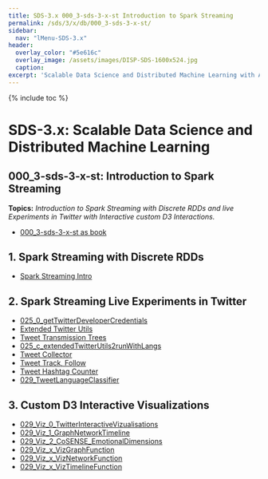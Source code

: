 ```yaml
---
title: SDS-3.x 000_3-sds-3-x-st Introduction to Spark Streaming
permalink: /sds/3/x/db/000_3-sds-3-x-st/
sidebar:
  nav: "lMenu-SDS-3.x"
header:
  overlay_color: "#5e616c"
  overlay_image: /assets/images/DISP-SDS-1600x524.jpg
  caption: 
excerpt: 'Scalable Data Science and Distributed Machine Learning with Apache Spark 3.x and 2.x.<br />Introduction<br /><br />{::nomarkdown}<iframe style="display: inline-block;" src="https://ghbtns.com/github-btn.html?user=lamastex&repo=scalable-data-science&type=star&count=true&size=large" frameborder="0" scrolling="0" width="160px" height="30px"></iframe> <iframe style="display: inline-block;" src="https://ghbtns.com/github-btn.html?user=lamastex&repo=scalable-data-science&type=fork&count=true&size=large" frameborder="0" scrolling="0" width="158px" height="30px"></iframe>{:/nomarkdown}'
---
```


{% include toc %}

# SDS-3.x: Scalable Data Science and Distributed Machine Learning

## 000_3-sds-3-x-st: Introduction to Spark Streaming


**Topics:** *Introduction to Spark Streaming with Discrete RDDs and live Experiments in Twitter with Interactive custom D3 Interactions.* 

- [000_3-sds-3-x-st as book](https://lamastex.github.io/ScaDaMaLe/000_3-sds-3-x-st/)

## 1. Spark Streaming with Discrete RDDs

*  [Spark Streaming Intro](db/024_SparkStreamingIntro/)

## 2. Spark Streaming Live Experiments in Twitter

*  [025_0_getTwitterDeveloperCredentials](025_0_getTwitterDeveloperCredentials/)
*  [Extended Twitter Utils](025_a_extendedTwitterUtils2run/)
*  [Tweet Transmission Trees](025_b_TTTDFfunctions/)
*  [025_c_extendedTwitterUtils2runWithLangs](025_c_extendedTwitterUtils2runWithLangs/)
*  [Tweet Collector](026_TweetCollector/)
*  [Tweet Track, Follow](027_TweetCollectorTrackAndFollow/)
*  [Tweet Hashtag Counter](028_TweetHashtagCount/)
*  [029_TweetLanguageClassifier](029_TweetLanguageClassifier/)

## 3. Custom D3 Interactive Visualizations

*  [029_Viz_0_TwitterInteractiveVizualisations](029_Viz_0_TwitterInteractiveVizualisations/)
*  [029_Viz_1_GraphNetworkTimeline](029_Viz_1_GraphNetworkTimeline/)
*  [029_Viz_2_CoSENSE_EmotionalDimensions](029_Viz_2_CoSENSE_EmotionalDimensions/)
*  [029_Viz_x_VizGraphFunction](029_Viz_x_VizGraphFunction/)
*  [029_Viz_x_VizNetworkFunction](029_Viz_x_VizNetworkFunction/)
*  [029_Viz_x_VizTimelineFunction](029_Viz_x_VizTimelineFunction/)
